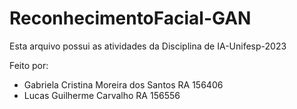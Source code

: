 # ReconhecimentoFacial-GAN

Esta arquivo possui as atividades da Disciplina de IA-Unifesp-2023

Feito por: 
  - Gabriela Cristina Moreira dos Santos RA 156406
  - Lucas Guilherme Carvalho RA 156556
